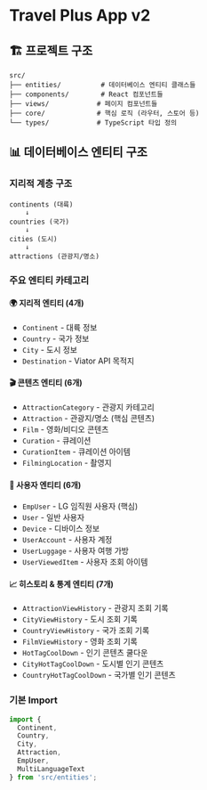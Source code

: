 # Travel Plus App v2

## 🏗️ 프로젝트 구조

```
src/
├── entities/          # 데이터베이스 엔티티 클래스들
├── components/        # React 컴포넌트들
├── views/            # 페이지 컴포넌트들
├── core/             # 핵심 로직 (라우터, 스토어 등)
└── types/            # TypeScript 타입 정의
```

## 📊 데이터베이스 엔티티 구조

### 지리적 계층 구조
```
continents (대륙)
    ↓
countries (국가)
    ↓
cities (도시)
    ↓
attractions (관광지/명소)
```

### 주요 엔티티 카테고리

#### 🌍 지리적 엔티티 (4개)
- `Continent` - 대륙 정보
- `Country` - 국가 정보  
- `City` - 도시 정보
- `Destination` - Viator API 목적지

#### 🎬 콘텐츠 엔티티 (6개)
- `AttractionCategory` - 관광지 카테고리
- `Attraction` - 관광지/명소 (핵심 콘텐츠)
- `Film` - 영화/비디오 콘텐츠
- `Curation` - 큐레이션
- `CurationItem` - 큐레이션 아이템
- `FilmingLocation` - 촬영지

#### 👥 사용자 엔티티 (6개)
- `EmpUser` - LG 임직원 사용자 (핵심)
- `User` - 일반 사용자
- `Device` - 디바이스 정보
- `UserAccount` - 사용자 계정
- `UserLuggage` - 사용자 여행 가방
- `UserViewedItem` - 사용자 조회 아이템

#### 📈 히스토리 & 통계 엔티티 (7개)
- `AttractionViewHistory` - 관광지 조회 기록
- `CityViewHistory` - 도시 조회 기록
- `CountryViewHistory` - 국가 조회 기록
- `FilmViewHistory` - 영화 조회 기록
- `HotTagCoolDown` - 인기 콘텐츠 쿨다운
- `CityHotTagCoolDown` - 도시별 인기 콘텐츠
- `CountryHotTagCoolDown` - 국가별 인기 콘텐츠

### 기본 Import

```typescript
import {
  Continent,
  Country,
  City,
  Attraction,
  EmpUser,
  MultiLanguageText
} from 'src/entities';
```
